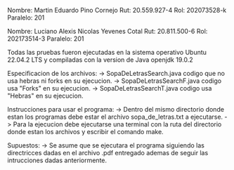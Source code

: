 Nombre: Martin Eduardo Pino Cornejo
Rut: 20.559.927-4
Rol: 202073528-k
Paralelo: 201

Nombre: Luciano Alexis Nicolas Yevenes Cotal
Rut: 20.811.500-6
Rol: 202173514-3
Paralelo: 201

Todas las pruebas fueron ejecutadas en la sistema operativo Ubuntu 22.04.2 LTS y compiladas con la version de Java openjdk 19.0.2

Especificacion de los archivos:
    -> SopaDeLetrasSearch.java codigo que no usa hebras ni forks en su ejecucion.
    -> SopaDeLetrasSearchF.java codigo usa "Forks" en su ejecucion.
    -> SopaDeLetrasSearchT.java codigo usa "Hebras" en su ejecucion.

Instrucciones para usar el programa:
    -> Dentro del mismo directorio donde estan los programas debe estar el archivo sopa_de_letras.txt a ejecutarse.
    -> Para la ejecucion debe ejecutarse una terminal con la ruta del directorio donde estan los archivos y escribir el comando make.

Supuestos:
    -> Se asume que se ejecutara el programa siguiendo las directricces dadas en el archivo .pdf entregado ademas de seguir las intrucciones dadas anteriormente.
